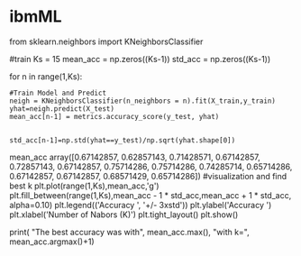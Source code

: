# ibmML

from sklearn.neighbors import KNeighborsClassifier

#train
Ks = 15
mean_acc = np.zeros((Ks-1))
std_acc = np.zeros((Ks-1))

for n in range(1,Ks):
    
    #Train Model and Predict  
    neigh = KNeighborsClassifier(n_neighbors = n).fit(X_train,y_train)
    yhat=neigh.predict(X_test)
    mean_acc[n-1] = metrics.accuracy_score(y_test, yhat)

    
    std_acc[n-1]=np.std(yhat==y_test)/np.sqrt(yhat.shape[0])

mean_acc
array([0.67142857, 0.62857143, 0.71428571, 0.67142857, 0.72857143,
       0.67142857, 0.75714286, 0.75714286, 0.74285714, 0.65714286,
       0.67142857, 0.67142857, 0.68571429, 0.65714286])
#visualization and find best k
plt.plot(range(1,Ks),mean_acc,'g')
plt.fill_between(range(1,Ks),mean_acc - 1 * std_acc,mean_acc + 1 * std_acc, alpha=0.10)
plt.legend(('Accuracy ', '+/- 3xstd'))
plt.ylabel('Accuracy ')
plt.xlabel('Number of Nabors (K)')
plt.tight_layout()
plt.show()

print( "The best accuracy was with", mean_acc.max(), "with k=", mean_acc.argmax()+1) 
